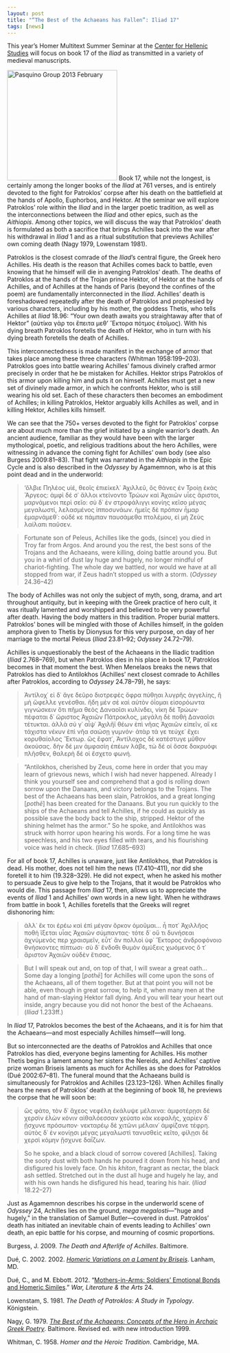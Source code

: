 ```yaml
---
layout: post
title: "“The Best of the Achaeans has Fallen”: Iliad 17"
tags: [news]
---
```


This year’s Homer Multitext Summer Seminar at the [Center for Hellenic Studies](https://chs.harvard.edu/) will focus on book 17 of the *Iliad* as transmitted in a variety of medieval manuscripts.

<a title="Morio [CC BY-SA 3.0 (https://creativecommons.org/licenses/by-sa/3.0)], via Wikimedia Commons" href="https://commons.wikimedia.org/wiki/File:Pasquino_Group_2013_February.jpg"><img width="256" alt="Pasquino Group 2013 February" src="https://upload.wikimedia.org/wikipedia/commons/thumb/4/45/Pasquino_Group_2013_February.jpg/256px-Pasquino_Group_2013_February.jpg"></a> Book 17, while not the longest, is certainly among the longer books of the *Iliad* at 761 verses, and is entirely devoted to the fight for Patroklos’ corpse after his death on the battlefield at the hands of Apollo, Euphorbos, and Hektor. At the seminar we will explore Patroklos’ role within the *Iliad* and in the larger poetic tradition, as well as the interconnections between the *Iliad* and other epics, such as the *Aithiopis*. Among other topics, we will discuss the way that Patroklos’ death is formulated as both a sacrifice that brings Achilles back into the war after his withdrawal in *Iliad* 1 and as a ritual substitution that previews Achilles’ own coming death (Nagy 1979, Lowenstam 1981).

Patroklos is the closest comrade of the *Iliad*’s central figure, the Greek hero Achilles. His death is the reason that Achilles comes back to battle, even knowing that he himself will die in avenging Patroklos’ death. The deaths of Patroklos at the hands of the Trojan prince Hektor, of Hektor at the hands of Achilles, and of Achilles at the hands of Paris (beyond the confines of the poem) are fundamentally interconnected in the *Iliad*. Achilles’ death is foreshadowed repeatedly after the death of Patroklos and prophesied by various characters, including by his mother, the goddess Thetis, who tells Achilles at *Iliad* 18.96: “Your own death awaits you straightaway after that of Hektor” (αὐτίκα γάρ τοι ἔπειτα μεθ’ ῞Εκτορα πότμος ἑτοῖμος). With his dying breath Patroklos foretells the death of Hektor, who in turn with his dying breath foretells the death of Achilles.

This interconnectedness is made manifest in the exchange of armor that takes place among these three characters (Whitman 1958:199–203). Patroklos goes into battle wearing Achilles’ famous divinely crafted armor precisely in order that he be mistaken for Achilles. Hektor strips Patroklos of this armor upon killing him and puts it on himself. Achilles must get a new set of divinely made armor, in which he confronts Hektor, who is still wearing his old set. Each of these characters then becomes an embodiment of Achilles; in killing Patroklos, Hektor arguably kills Achilles as well, and in killing Hektor, Achilles kills himself.

We can see that the 750+ verses devoted to the fight for Patroklos’ corpse are about much more than the grief initiated by a single warrior’s death. An ancient audience, familiar as they would have been with the larger mythological, poetic, and religious traditions about the hero Achilles, were witnessing in advance the coming fight for Achilles’ own body (see also Burgess 2009:81–83). That fight was narrated in the *Aithiopis* in the Epic Cycle and is also described in the *Odyssey* by Agamemnon, who is at this point dead and in the underworld:

>‘ὄλβιε Πηλέος υἱέ, θεοῖς ἐπιείκελ᾽ Ἀχιλλεῦ,
ὃς θάνες ἐν Τροίῃ ἑκὰς Ἄργεος: ἀμφὶ δέ σ᾽ ἄλλοι
κτείνοντο Τρώων καὶ Ἀχαιῶν υἷες ἄριστοι,
μαρνάμενοι περὶ σεῖο: σὺ δ᾽ ἐν στροφάλιγγι κονίης
κεῖσο μέγας μεγαλωστί, λελασμένος ἱπποσυνάων.
ἡμεῖς δὲ πρόπαν ἦμαρ ἐμαρνάμεθ᾽: οὐδέ κε πάμπαν
παυσάμεθα πτολέμου, εἰ μὴ Ζεὺς λαίλαπι παῦσεν.

>

>Fortunate son of Peleus, Achilles like the gods,
(since) you died in Troy far from Argos. And around you the rest,
the best sons of the Trojans and the Achaeans, were killing,
doing battle around you. But you in a whirl of dust
lay huge and hugely, no longer mindful of chariot-fighting.
The whole day we battled, nor would we have at all
stopped from war, if Zeus hadn’t stopped us with a storm. (*Odyssey* 24.36–42)

The body of Achilles was not only the subject of myth, song, drama, and art throughout antiquity, but in keeping with the Greek practice of hero cult, it was ritually lamented and worshipped and believed to be very powerful after death. Having the body matters in this tradition. Proper burial matters. Patroklos’ bones will be mingled with those of Achilles himself, in the golden amphora given to Thetis by Dionysus for this very purpose, on day of her marriage to the mortal Peleus (*Iliad* 23.81–92; *Odyssey* 24.72–79).

Achilles is unquestionably the best of the Achaeans in the Iliadic tradition (*Iliad* 2.768–769), but when Patroklos dies in his place in book 17, Patroklos becomes in that moment the best. When Menelaos breaks the news that Patroklos has died to Antilokhos (Achilles’ next closest comrade to Achilles after Patroklos, according to *Odyssey* 24.78–79), he says:

>Ἀντίλοχ᾽ εἰ δ᾽ ἄγε δεῦρο διοτρεφὲς ὄφρα πύθηαι
λυγρῆς ἀγγελίης, ἣ μὴ ὤφελλε γενέσθαι.
ἤδη μὲν σὲ καὶ αὐτὸν ὀΐομαι εἰσορόωντα
γιγνώσκειν ὅτι πῆμα θεὸς Δαναοῖσι κυλίνδει,
νίκη δὲ Τρώων· πέφαται δ᾽ ὤριστος Ἀχαιῶν
Πάτροκλος, μεγάλη δὲ ποθὴ Δαναοῖσι τέτυκται.
ἀλλὰ σύ γ᾽ αἶψ᾽ Ἀχιλῆϊ θέων ἐπὶ νῆας Ἀχαιῶν
εἰπεῖν, αἴ κε τάχιστα νέκυν ἐπὶ νῆα σαώσῃ
γυμνόν· ἀτὰρ τά γε τεύχε᾽ ἔχει κορυθαίολος Ἕκτωρ.
ὣς ἔφατ᾽, Ἀντίλοχος δὲ κατέστυγε μῦθον ἀκούσας.
δὴν δέ μιν ἀμφασίη ἐπέων λάβε, τὼ δέ οἱ ὄσσε
δακρυόφι πλῆσθεν, θαλερὴ δέ οἱ ἔσχετο φωνή.

>

>“Antilokhos, cherished by Zeus, come here in order that you may learn
of grievous news, which I wish had never happened.
Already I think you yourself see
and comprehend that a god is rolling down sorrow upon the Danaans,
and victory belongs to the Trojans. The best of the Achaeans has been slain,
Patroklos, and a great longing [*pothē*] has been created for the Danaans.
But you run quickly to the ships of the Achaeans
and tell Achilles, if he could as quickly as possible save the body back to the ship,
stripped. Hektor of the shining helmet has the armor.”
So he spoke, and Antilokhos was struck with horror upon hearing his words.
For a long time he was speechless, and his two eyes
filled with tears, and his flourishing voice was held in check. (*Iliad* 17.685–693)

For all of book 17, Achilles is unaware, just like Antilokhos, that Patroklos is dead. His mother, does not tell him the news (17.410–411), nor did she foretell it to him (19.328–329). He did not expect, when he asked his mother to persuade Zeus to give help to the Trojans, that it would be Patroklos who would die. This passage from *Iliad* 17, then, allows us to appreciate the events of *Iliad* 1 and Achilles’ own words in a new light. When he withdraws from battle in book 1, Achilles foretells that the Greeks will regret dishonoring him:

>ἀλλ᾽ ἔκ τοι ἐρέω καὶ ἐπὶ μέγαν ὅρκον ὀμοῦμαι…
ἦ ποτ᾽ Ἀχιλλῆος ποθὴ ἵξεται υἷας Ἀχαιῶν
σύμπαντας· τότε δ᾽ οὔ τι δυνήσεαι ἀχνύμενός περ
χραισμεῖν, εὖτ᾽ ἂν πολλοὶ ὑφ᾽ Ἕκτορος ἀνδροφόνοιο
θνήσκοντες πίπτωσι· σὺ δ᾽ ἔνδοθι θυμὸν ἀμύξεις
χωόμενος ὅ τ᾽ ἄριστον Ἀχαιῶν οὐδὲν ἔτισας.

>

>But I will speak out and, on top of that, I will swear a great oath…
Some day a longing [*pothē*] for Achilles will come upon the sons of the Achaeans,
all of them together. But at that point you will not be able, even though in great sorrow,
to help it, when many men at the hand of man-slaying Hektor
fall dying. And you will tear your heart out inside,
angry because you did not honor the best of the Achaeans. (*Iliad* 1.233ff.)

In *Iliad* 17, Patroklos becomes the best of the Achaeans, and it is for him that the Achaeans—and most especially Achilles himself—will long.

But so interconnected are the deaths of Patroklos and Achilles that once Patroklos has died, everyone begins lamenting for Achilles. His mother Thetis begins a lament among her sisters the Nereids, and Achilles’ captive prize woman Briseis laments as much for Achilles as she does for Patroklos (Dué 2002:67–81). The funeral mound that the Achaeans build is simultaneously for Patroklos and Achilles (23.123–126). When Achilles finally hears the news of Patroklos’ death at the beginning of book 18, he previews the corpse that he will soon be:

>ὣς φάτο, τὸν δ᾽ ἄχεος νεφέλη ἐκάλυψε μέλαινα:
ἀμφοτέρῃσι δὲ χερσὶν ἑλὼν κόνιν αἰθαλόεσσαν
χεύατο κὰκ κεφαλῆς, χαρίεν δ᾽ ᾔσχυνε πρόσωπον·
νεκταρέῳ δὲ χιτῶνι μέλαιν᾽ ἀμφίζανε τέφρη.
αὐτὸς δ᾽ ἐν κονίῃσι μέγας μεγαλωστὶ τανυσθεὶς
κεῖτο, φίλῃσι δὲ χερσὶ κόμην ᾔσχυνε δαΐζων.

>

>So he spoke, and a black cloud of sorrow covered [Achilles].
Taking the sooty dust with both hands
he poured it down from his head, and disfigured his lovely face.
On his *khiton*, fragrant as nectar, the black ash settled.
Stretched out in the dust all huge and hugely
he lay, and with his own hands he disfigured his head, tearing his hair. (*Iliad* 18.22–27)

Just as Agamemnon describes his corpse in the underworld scene of *Odyssey* 24, Achilles lies on the ground, *mega megalosti*—"huge and hugely," in the translation of Samuel Butler—covered in dust. Patroklos’ death has initiated an inevitable chain of events leading to Achilles’ own death, an epic battle for his corpse, and mourning of cosmic proportions.


Burgess, J. 2009. *The Death and Afterlife of Achilles*. Baltimore.

Dué, C. 2002. 2002. [*Homeric Variations on a Lament by Briseis*](http://nrs.harvard.edu/urn-3:hul.ebook:CHS_Due.Homeric_Variations_on_a_Lament_by_Briseis.2002). Lanham, MD.

Dué, C., and M. Ebbott. 2012. “[Mothers-in-Arms: Soldiers’ Emotional Bonds and Homeric Similes](http://wlajournal.com/wlaarchive/24_1-2/DueEbbott.pdf).” *War, Literature & the Arts* 24.

Lowenstam, S. 1981. *The Death of Patroklos: A Study in Typology*. Königstein.

Nagy, G. 1979. [*The Best of the Achaeans: Concepts of the Hero in Archaic Greek Poetry*](http://nrs.harvard.edu/urn-3:hul.ebook:CHS_NagyG.The_Best_of_the_Achaeans.1999). Baltimore. Revised ed. with new introduction 1999.

Whitman, C. 1958. *Homer and the Heroic Tradition*. Cambridge, MA.
